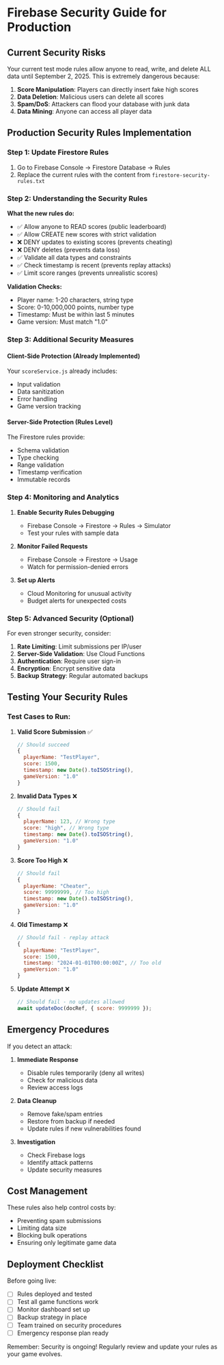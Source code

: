 # Firebase Security Guide for Production

## Current Security Risks
Your current test mode rules allow anyone to read, write, and delete ALL data until September 2, 2025. This is extremely dangerous because:

1. **Score Manipulation**: Players can directly insert fake high scores
2. **Data Deletion**: Malicious users can delete all scores
3. **Spam/DoS**: Attackers can flood your database with junk data
4. **Data Mining**: Anyone can access all player data

## Production Security Rules Implementation

### Step 1: Update Firestore Rules
1. Go to Firebase Console → Firestore Database → Rules
2. Replace the current rules with the content from `firestore-security-rules.txt`

### Step 2: Understanding the Security Rules

**What the new rules do:**
- ✅ Allow anyone to READ scores (public leaderboard)
- ✅ Allow CREATE new scores with strict validation
- ❌ DENY updates to existing scores (prevents cheating)
- ❌ DENY deletes (prevents data loss)
- ✅ Validate all data types and constraints
- ✅ Check timestamp is recent (prevents replay attacks)
- ✅ Limit score ranges (prevents unrealistic scores)

**Validation Checks:**
- Player name: 1-20 characters, string type
- Score: 0-10,000,000 points, number type
- Timestamp: Must be within last 5 minutes
- Game version: Must match "1.0"

### Step 3: Additional Security Measures

#### Client-Side Protection (Already Implemented)
Your `scoreService.js` already includes:
- Input validation
- Data sanitization
- Error handling
- Game version tracking

#### Server-Side Protection (Rules Level)
The Firestore rules provide:
- Schema validation
- Type checking
- Range validation
- Timestamp verification
- Immutable records

### Step 4: Monitoring and Analytics

1. **Enable Security Rules Debugging**
   - Firebase Console → Firestore → Rules → Simulator
   - Test your rules with sample data

2. **Monitor Failed Requests**
   - Firebase Console → Firestore → Usage
   - Watch for permission-denied errors

3. **Set up Alerts**
   - Cloud Monitoring for unusual activity
   - Budget alerts for unexpected costs

### Step 5: Advanced Security (Optional)

For even stronger security, consider:

1. **Rate Limiting**: Limit submissions per IP/user
2. **Server-Side Validation**: Use Cloud Functions
3. **Authentication**: Require user sign-in
4. **Encryption**: Encrypt sensitive data
5. **Backup Strategy**: Regular automated backups

## Testing Your Security Rules

### Test Cases to Run:

1. **Valid Score Submission** ✅
   ```javascript
   // Should succeed
   {
     playerName: "TestPlayer",
     score: 1500,
     timestamp: new Date().toISOString(),
     gameVersion: "1.0"
   }
   ```

2. **Invalid Data Types** ❌
   ```javascript
   // Should fail
   {
     playerName: 123, // Wrong type
     score: "high", // Wrong type
     timestamp: new Date().toISOString(),
     gameVersion: "1.0"
   }
   ```

3. **Score Too High** ❌
   ```javascript
   // Should fail
   {
     playerName: "Cheater",
     score: 99999999, // Too high
     timestamp: new Date().toISOString(),
     gameVersion: "1.0"
   }
   ```

4. **Old Timestamp** ❌
   ```javascript
   // Should fail - replay attack
   {
     playerName: "TestPlayer",
     score: 1500,
     timestamp: "2024-01-01T00:00:00Z", // Too old
     gameVersion: "1.0"
   }
   ```

5. **Update Attempt** ❌
   ```javascript
   // Should fail - no updates allowed
   await updateDoc(docRef, { score: 9999999 });
   ```

## Emergency Procedures

If you detect an attack:

1. **Immediate Response**
   - Disable rules temporarily (deny all writes)
   - Check for malicious data
   - Review access logs

2. **Data Cleanup**
   - Remove fake/spam entries
   - Restore from backup if needed
   - Update rules if new vulnerabilities found

3. **Investigation**
   - Check Firebase logs
   - Identify attack patterns
   - Update security measures

## Cost Management

These rules also help control costs by:
- Preventing spam submissions
- Limiting data size
- Blocking bulk operations
- Ensuring only legitimate game data

## Deployment Checklist

Before going live:
- [ ] Rules deployed and tested
- [ ] Test all game functions work
- [ ] Monitor dashboard set up
- [ ] Backup strategy in place
- [ ] Team trained on security procedures
- [ ] Emergency response plan ready

Remember: Security is ongoing! Regularly review and update your rules as your game evolves.
